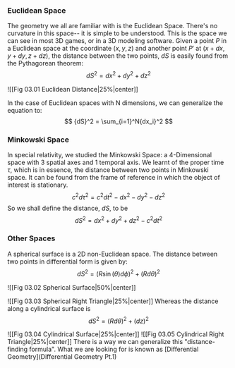 ### Euclidean Space
The geometry we all are familiar with is the Euclidean Space. There's no curvature in this space-- it is simple to be understood. This is the space we can see in most 3D games, or in a 3D modeling software.
Given a point $P$ in a Euclidean space at the coordinate $(x,y,z)$ and another point $P'$ at $(x+dx, y+dy, z+dz)$, the distance between the two points, $dS$ is easily found from the Pythagorean theorem:
$$
{dS}^2 = {dx}^2 + {dy}^2 + {dz}^2
$$

![[Fig 03.01 Euclidean Distance|25%|center]]

In the case of Euclidean spaces with N dimensions, we can generalize the equation to:
$$
{dS}^2 = \sum_{i=1}^N{dx_i}^2
$$
### Minkowski Space
In special relativity, we studied the Minkowski Space: a 4-Dimensional space with 3 spatial axes and 1 temporal axis. We learnt of the proper time $\tau$, which is in essence, the distance between two points in Minkowski space. It can be found from the frame of reference in which the object of interest is stationary.
$$
c^2{d\tau}^2 = c^2{dt}^2 - {dx}^2 - {dy}^2 - {dz}^2
$$
So we shall define the distance, $dS$, to be
$$
{dS}^2 = {dx}^2 + {dy}^2 + {dz}^2 - c^2{dt}^2
$$
### Other Spaces
A spherical surface is a 2D non-Euclidean space. The distance between two points in differential form is given by:
$$
{dS}^2 = {(R\sin(\theta)d\phi)}^2 + {(Rd\theta)}^2
$$

![[Fig 03.02 Spherical Surface|50%|center]]

![[Fig 03.03 Spherical Right Triangle|25%|center]]
Whereas the distance along a cylindrical surface is
$$
{dS}^2={(Rd\theta)}^2 + {(dz)^2}
$$

![[Fig 03.04 Cylindrical Surface|25%|center]]
![[Fig 03.05 Cylindrical Right Triangle|25%|center]]
There is a way we can generalize this "distance-finding formula". What we are looking for is known as [Differential Geometry](Differential Geometry Pt.1)



